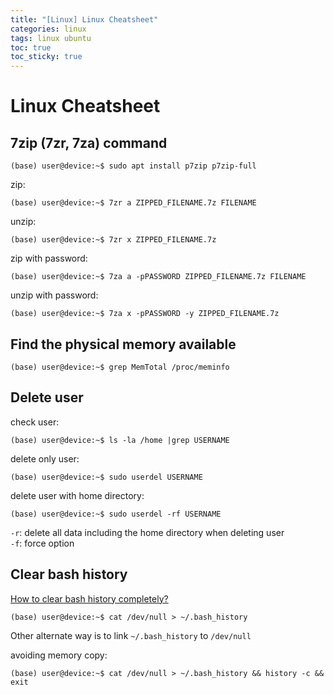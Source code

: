 ```yaml
---
title: "[Linux] Linux Cheatsheet"
categories: linux
tags: linux ubuntu
toc: true
toc_sticky: true
---
```


<!--
template
```console
(base) user@device:~$
```
-->

# Linux Cheatsheet

## 7zip (7zr, 7za) command

```console
(base) user@device:~$ sudo apt install p7zip p7zip-full
```

zip:

```console
(base) user@device:~$ 7zr a ZIPPED_FILENAME.7z FILENAME
```

unzip:

```console
(base) user@device:~$ 7zr x ZIPPED_FILENAME.7z
```

zip with password:

```console
(base) user@device:~$ 7za a -pPASSWORD ZIPPED_FILENAME.7z FILENAME
```

unzip with password:

```console
(base) user@device:~$ 7za x -pPASSWORD -y ZIPPED_FILENAME.7z
```


## Find the physical memory available

```console
(base) user@device:~$ grep MemTotal /proc/meminfo
```


## Delete user

check user:

```console
(base) user@device:~$ ls -la /home |grep USERNAME
```

delete only user:

```console
(base) user@device:~$ sudo userdel USERNAME
```

delete user with home directory:

```console
(base) user@device:~$ sudo userdel -rf USERNAME
```

`-r`: delete all data including the home directory when deleting user<br>
`-f`: force option


## Clear bash history

[How to clear bash history completely?](https://askubuntu.com/questions/191999/how-to-clear-bash-history-completely)

```console
(base) user@device:~$ cat /dev/null > ~/.bash_history
```

Other alternate way is to link `~/.bash_history` to `/dev/null`

avoiding memory copy:

```console
(base) user@device:~$ cat /dev/null > ~/.bash_history && history -c && exit
```

